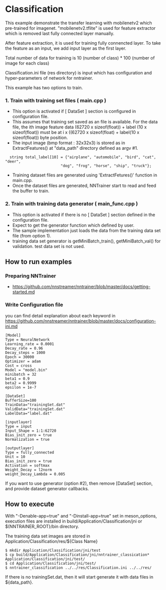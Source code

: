 # Classification

This example demonstrate the transfer learning with mobilenetv2 which pre-trained for imagenet. "mobilenetv2.tflite" is used for feature extractor which is removed last fully connected layer manually.

After feature extraction, it is used for training fully connencted layer. To take the feature as an input, we add input layer as the first layer.

Total number of data for training is 10 (number of class) * 100 (number of image for each class)

Classification.ini file (res directory) is input which has configuration and hyper-parameters of network for nntrainer.

This example has two options to train.
### 1. Train with training set files ( main.cpp )
   - This option is activated if [ DataSet ] section is configured in configuration file.
   - This assumes that training set saved as an file is available.
     For the data file, the ith image feature data (62720 x sizeof(float)) + label (10 x sizeof(float)) must be at i x ((62720 x sizeof(float) + label(10 x sizeof(float)) byte position.
   - The input image (bmp format : 32x32x3) is stored as in ExtractFeatures() at "data_path" directory defined as argv #1.
   ```
     string total_label[10] = {"airplane", "automobile", "bird", "cat", "deer",
                            "dog", "frog", "horse", "ship", "truck"};
```
   - Training dataset files are generated using 'ExtractFetures()' function in main.cpp.
   - Once the dataset files are generated, NNTrainer start to read and feed the buffer to train.

### 2. Train with training data generator ( main_func.cpp )
   - This option is activated if there is no [ DataSet ] section defined in the configuration file.
   - Expect to get the generator function which defined by user.
   - The sample implementation just loads the data from the training data set file (from option 1).
   - training data set generator is getMiniBatch_train(),  getMiniBatch_val() for validation. test data set is not used.

## How to run examples

### Preparing NNTrainer
* https://github.com/nnstreamer/nntrainer/blob/master/docs/getting-started.md

### Write Configuration file

you can find detail explanation about each keyword in
https://github.com/nnstreamer/nntrainer/blob/master/docs/configuration-ini.md

```
[Model]
Type = NeuralNetwork
Learning_rate = 0.0001
Decay_rate = 0.96
Decay_steps = 1000
Epoch = 30000
Optimizer = adam
Cost = cross
Model = "model.bin"
minibatch = 32
beta1 = 0.9
beta2 = 0.9999
epsilon = 1e-7

[DataSet]
BufferSize=100
TrainData="trainingSet.dat"
ValidData="trainingSet.dat"
LabelData="label.dat"

[inputlayer]
Type = input
Input_Shape = 1:1:62720
Bias_init_zero = true
Normalization = true

[outputlayer]
Type = fully_connected
Unit = 10
Bias_init_zero = true
Activation = softmax
Weight_Decay = l2norm
weight_Decay_Lambda = 0.005
```

If you want to use generator (option #2), then remove [DataSet] section, and provide dataset generator callbacks.

## How to execute
With "-Denable-app=true" and "-Dinstall-app=true" set in meson_options, execution files are installed in build/Application/Classification/jni or $(NNTRAINER_ROOT}/bin directory.

The training data set images are stored in Application/Classification/res/${Class Name}

```
$ mkdir Application/Classification/jni/test
$ cp build/Application/Classification/jni/nntrainer_classication* Application/Classification/jni/test/
$ cd Application/Classification/jni/test/
$ nntrainer_classification ../../res/Classification.ini ../../res/
```
If there is no trainingSet.dat, then it will start generate it with data files in ${data_path}.
